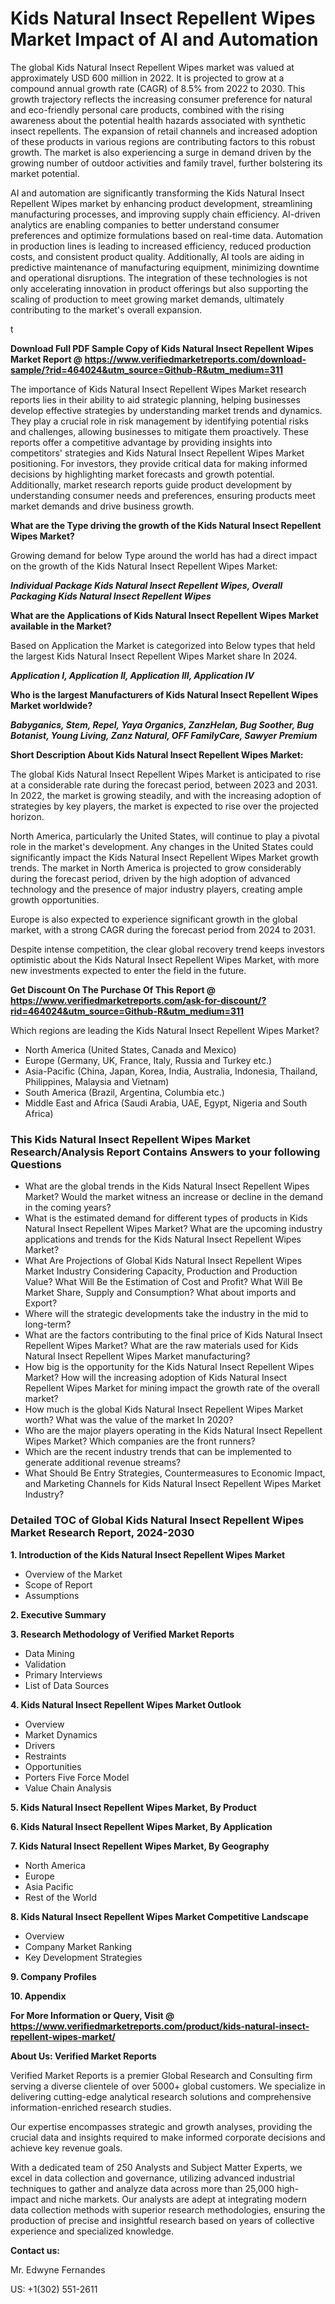 <meta name="title" content="Global Kids Natural Insect Repellent Wipes Market Impact of AI and Automation"><meta name="description" content="The global Kids Natural Insect Repellent Wipes market was valued at approximately USD 600 million in 2022. It is projected to grow at a compound annual growth rate (CA"><meta name="title" content="Kids Natural Insect Repellent Wipes Market Size, Share, Scope, Trends, Growth, Opportunities, Analysis, Forecast"><h1>Kids Natural Insect Repellent Wipes Market Impact of AI and Automation</h1><p>The global Kids Natural Insect Repellent Wipes market was valued at approximately USD 600 million in 2022. It is projected to grow at a compound annual growth rate (CAGR) of 8.5% from 2022 to 2030. This growth trajectory reflects the increasing consumer preference for natural and eco-friendly personal care products, combined with the rising awareness about the potential health hazards associated with synthetic insect repellents. The expansion of retail channels and increased adoption of these products in various regions are contributing factors to this robust growth. The market is also experiencing a surge in demand driven by the growing number of outdoor activities and family travel, further bolstering its market potential.</p><p>AI and automation are significantly transforming the Kids Natural Insect Repellent Wipes market by enhancing product development, streamlining manufacturing processes, and improving supply chain efficiency. AI-driven analytics are enabling companies to better understand consumer preferences and optimize formulations based on real-time data. Automation in production lines is leading to increased efficiency, reduced production costs, and consistent product quality. Additionally, AI tools are aiding in predictive maintenance of manufacturing equipment, minimizing downtime and operational disruptions. The integration of these technologies is not only accelerating innovation in product offerings but also supporting the scaling of production to meet growing market demands, ultimately contributing to the market's overall expansion.</p>t</p><p id="" class=""><strong>Download Full PDF Sample Copy of Kids Natural Insect Repellent Wipes Market Report @ <a href="https://www.verifiedmarketreports.com/download-sample/?rid=464024&utm_source=Github-R&utm_medium=311" target="_blank">https://www.verifiedmarketreports.com/download-sample/?rid=464024&utm_source=Github-R&utm_medium=311</a></strong></p><p>The importance of&nbsp;Kids Natural Insect Repellent Wipes Market research reports lies in their ability to aid strategic planning, helping businesses develop effective strategies by understanding market trends and dynamics. They play a crucial role in risk management by identifying potential risks and challenges, allowing businesses to mitigate them proactively. These reports offer a competitive advantage by providing insights into competitors' strategies and Kids Natural Insect Repellent Wipes Market positioning. For investors, they provide critical data for making informed decisions by highlighting market forecasts and growth potential. Additionally, market research reports guide product development by understanding consumer needs and preferences, ensuring products meet market demands and drive business growth.</p><p><strong>What are the&nbsp;Type driving the growth of the Kids Natural Insect Repellent Wipes Market?</strong></p><p id="" class="">Growing demand for below Type around the world has had a direct impact on the growth of the Kids Natural Insect Repellent Wipes Market:</p><em><strong>Individual Package Kids Natural Insect Repellent Wipes, Overall Packaging Kids Natural Insect Repellent Wipes</strong></em></p><strong>What are the&nbsp;Applications&nbsp;of Kids Natural Insect Repellent Wipes Market available in the Market?</strong></p><p id="" class="">Based on Application the Market is categorized into Below types that held the largest Kids Natural Insect Repellent Wipes Market share In 2024.</p><em><strong>Application I, Application II, Application III, Application IV</strong></em></p><strong>Who is the largest Manufacturers of Kids Natural Insect Repellent Wipes Market worldwide?</strong></p><p><em><strong>Babyganics, Stem, Repel, Yaya Organics, ZanzHelan, Bug Soother, Bug Botanist, Young Living, Zanz Natural, OFF FamilyCare, Sawyer Premium</strong></em></p><p id="" class=""><strong>Short Description About Kids Natural Insect Repellent Wipes Market:</strong></p><p>The global Kids Natural Insect Repellent Wipes Market is anticipated to rise at a considerable rate during the forecast period, between 2023 and 2031. In 2022, the market is growing steadily, and with the increasing adoption of strategies by key players, the market is expected to rise over the projected horizon.</p><p>North America, particularly the United States, will continue to play a pivotal role in the market's development. Any changes in the United States could significantly impact the Kids Natural Insect Repellent Wipes Market growth trends. The market in North America is projected to grow considerably during the forecast period, driven by the high adoption of advanced technology and the presence of major industry players, creating ample growth opportunities.</p><p>Europe is also expected to experience significant growth in the global market, with a strong CAGR during the forecast period from 2024 to 2031.</p><p>Despite intense competition, the clear global recovery trend keeps investors optimistic about the Kids Natural Insect Repellent Wipes Market, with more new investments expected to enter the field in the future.</p><p id="" class=""><strong>Get Discount On The Purchase Of This Report @ <a href="https://www.verifiedmarketreports.com/ask-for-discount/?rid=464024&utm_source=Github-R&utm_medium=311" target="_blank">https://www.verifiedmarketreports.com/ask-for-discount/?rid=464024&utm_source=Github-R&utm_medium=311</a></strong></p>Which regions are leading the Kids Natural Insect Repellent Wipes Market?</p><ul><li>North America (United States, Canada and Mexico)</li><li>Europe (Germany, UK, France, Italy, Russia and Turkey etc.)</li><li>Asia-Pacific (China, Japan, Korea, India, Australia, Indonesia, Thailand, Philippines, Malaysia and Vietnam)</li><li>South America (Brazil, Argentina, Columbia etc.)</li><li>Middle East and Africa (Saudi Arabia, UAE, Egypt, Nigeria and South Africa)</li></ul><h3 id="" class="">This Kids Natural Insect Repellent Wipes Market Research/Analysis Report Contains Answers to your following Questions</h3><ul><li>What are the global trends in the Kids Natural Insect Repellent Wipes Market? Would the market witness an increase or decline in the demand in the coming years?</li><li>What is the estimated demand for different types of products in Kids Natural Insect Repellent Wipes Market? What are the upcoming industry applications and trends for the Kids Natural Insect Repellent Wipes Market?</li><li>What Are Projections of Global Kids Natural Insect Repellent Wipes Market Industry Considering Capacity, Production and Production Value? What Will Be the Estimation of Cost and Profit? What Will Be Market Share, Supply and Consumption? What about imports and Export?</li><li>Where will the strategic developments take the industry in the mid to long-term?</li><li>What are the factors contributing to the final price of Kids Natural Insect Repellent Wipes Market? What are the raw materials used for Kids Natural Insect Repellent Wipes Market manufacturing?</li><li>How big is the opportunity for the Kids Natural Insect Repellent Wipes Market? How will the increasing adoption of Kids Natural Insect Repellent Wipes Market for mining impact the growth rate of the overall market?</li><li>How much is the global Kids Natural Insect Repellent Wipes Market worth? What was the value of the market In 2020?</li><li>Who are the major players operating in the Kids Natural Insect Repellent Wipes Market? Which companies are the front runners?</li><li>Which are the recent industry trends that can be implemented to generate additional revenue streams?</li><li>What Should Be Entry Strategies, Countermeasures to Economic Impact, and Marketing Channels for Kids Natural Insect Repellent Wipes Market Industry?</li></ul><h3 id="" class="">Detailed TOC of Global Kids Natural Insect Repellent Wipes Market Research Report, 2024-2030</h3><p id="" class=""><strong>1. Introduction of the Kids Natural Insect Repellent Wipes Market</strong></p><ul><li>Overview of the Market</li><li>Scope of Report</li><li>Assumptions</li></ul><p id="" class=""><strong>2. Executive Summary</strong></p><p id="" class=""><strong>3. Research Methodology of Verified Market Reports</strong></p><ul><li>Data Mining</li><li>Validation</li><li>Primary Interviews</li><li>List of Data Sources</li></ul><p id="" class=""><strong>4. Kids Natural Insect Repellent Wipes Market Outlook</strong></p><ul><li>Overview</li><li>Market Dynamics</li><li>Drivers</li><li>Restraints</li><li>Opportunities</li><li>Porters Five Force Model</li><li>Value Chain Analysis</li></ul><p id="" class=""><strong>5. Kids Natural Insect Repellent Wipes Market, By Product</strong></p><p id="" class=""><strong>6. Kids Natural Insect Repellent Wipes Market, By Application</strong></p><p id="" class=""><strong>7. Kids Natural Insect Repellent Wipes Market, By Geography</strong></p><ul><li>North America</li><li>Europe</li><li>Asia Pacific</li><li>Rest of the World</li></ul><p id="" class=""><strong>8. Kids Natural Insect Repellent Wipes Market Competitive Landscape</strong></p><ul><li>Overview</li><li>Company Market Ranking</li><li>Key Development Strategies</li></ul><p id="" class=""><strong>9. Company Profiles</strong></p><p id="" class=""><strong>10. Appendix</strong></p><p id="" class=""><strong>For More Information or Query, Visit @ <a href="https://www.verifiedmarketreports.com/product/kids-natural-insect-repellent-wipes-market/" target="_blank">https://www.verifiedmarketreports.com/product/kids-natural-insect-repellent-wipes-market/</a></strong></p><p id="" class=""><strong>About Us: Verified Market Reports</strong></p><p id="" class="">Verified Market Reports is a premier Global Research and Consulting firm serving a diverse clientele of over 5000+ global customers. We specialize in delivering cutting-edge analytical research solutions and comprehensive information-enriched research studies.</p><p id="" class="">Our expertise encompasses strategic and growth analyses, providing the crucial data and insights required to make informed corporate decisions and achieve key revenue goals.</p><p id="" class="">With a dedicated team of 250 Analysts and Subject Matter Experts, we excel in data collection and governance, utilizing advanced industrial techniques to gather and analyze data across more than 25,000 high-impact and niche markets. Our analysts are adept at integrating modern data collection methods with superior research methodologies, ensuring the production of precise and insightful research based on years of collective experience and specialized knowledge.</p><p id="" class=""><strong>Contact us:</strong></p><p id="" class="">Mr. Edwyne Fernandes</p><p id="" class="">US: +1(302) 551-2611</p>